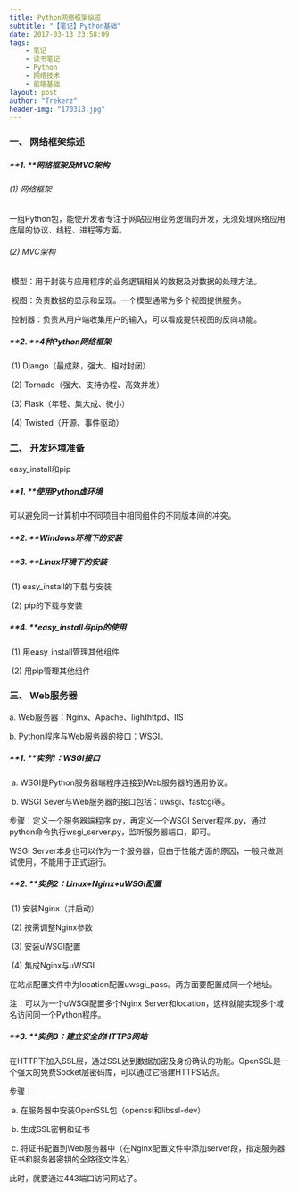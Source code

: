 ```yaml
---
title: Python网络框架纵览
subtitle: "【笔记】Python基础"
date: 2017-03-13 23:58:09
tags: 
	- 笔记
	- 读书笔记
	- Python
	- 网络技术
	- 前端基础
layout: post
author: "Trekerz"
header-img: "170313.jpg"
---
```




### **一、   网络框架综述**

##### **1.    **网络框架及MVC架构

###### (1)  网络框架

一组Python包，能使开发者专注于网站应用业务逻辑的开发，无须处理网络应用底层的协议、线程、进程等方面。

###### (2)  MVC架构

​	模型：用于封装与应用程序的业务逻辑相关的数据及对数据的处理方法。

​	视图：负责数据的显示和呈现。一个模型通常为多个视图提供服务。

​	控制器：负责从用户端收集用户的输入，可以看成提供视图的反向功能。

##### **2.    **4种Python网络框架

​	(1)  Django（最成熟，强大、相对封闭）

​	(2)  Tornado（强大、支持协程、高效并发）

​	(3)  Flask（年轻、集大成、微小）

​	(4)  Twisted（开源、事件驱动）

### **二、  开发环境准备**

easy_install和pip

##### **1.    **使用Python虚环境

可以避免同一计算机中不同项目中相同组件的不同版本间的冲突。

##### **2.    **Windows环境下的安装

##### **3.    **Linux环境下的安装

​	(1)  easy_install的下载与安装

​	(2)  pip的下载与安装

##### **4.    **easy_install与pip的使用

​	(1)  用easy_install管理其他组件

​	(2)  用pip管理其他组件

### **三、  Web服务器**

a.    Web服务器：Nginx、Apache、lighthttpd、IIS

b.    Python程序与Web服务器的接口：WSGI。

##### **1.    **实例1：WSGI接口

​	a.    WSGI是Python服务器端程序连接到Web服务器的通用协议。

​	b.    WSGI Sever与Web服务器的接口包括：uwsgi、fastcgi等。

步骤：定义一个服务器端程序.py，再定义一个WSGI Server程序.py，通过python命令执行wsgi_server.py，监听服务器端口，即可。

 

WSGI Server本身也可以作为一个服务器，但由于性能方面的原因，一般只做测试使用，不能用于正式运行。

##### **2.    **实例2：Linux+Nginx+uWSGI配置

​	(1)  安装Nginx（并启动）

​	(2)  按需调整Nginx参数

​	(3)  安装uWSGI配置

​	(4)  集成Nginx与uWSGI

在站点配置文件中为location配置uwsgi_pass。两方面要配置成同一个地址。

注：可以为一个uWSGI配置多个Nginx Server和location，这样就能实现多个域名访问同一个Python程序。

##### **3.    **实例3：建立安全的HTTPS网站

在HTTP下加入SSL层，通过SSL达到数据加密及身份确认的功能。OpenSSL是一个强大的免费Socket层密码库，可以通过它搭建HTTPS站点。

步骤：

​	a.    在服务器中安装OpenSSL包（openssl和libssl-dev）

​	b.    生成SSL密钥和证书

​	c.    将证书配置到Web服务器中（在Nginx配置文件中添加server段，指定服务器证书和服务器密钥的全路径文件名）

此时，就要通过443端口访问网站了。

<br/>

<br/>
